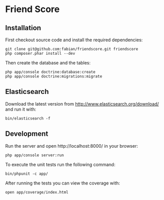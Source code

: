 # Friend Score

## Installation

First checkout source code and install the required dependencies:

```
git clone git@github.com:fabian/friendscore.git friendscore
php composer.phar install --dev
```

Then create the database and the tables:

```
php app/console doctrine:database:create
php app/console doctrine:migrations:migrate
```

## Elasticsearch

Download the latest version from http://www.elasticsearch.org/download/ and run it with:

```
bin/elasticsearch -f
```

## Development

Run the server and open http://localhost:8000/ in your browser:

```
php app/console server:run
```

To execute the unit tests run the following command:

```
bin/phpunit -c app/
```

After running the tests you can view the coverage with: 

```
open app/coverage/index.html
```
